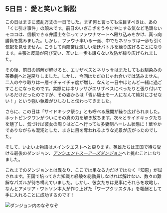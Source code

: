 <!-- title: 愛と笑いと訴訟 -->

## 5日目： 愛と笑いと訴訟

この日はまさに波乱万丈の一日でした。まず何と言っても注目すべきは、あの「くじ引き事件」の顛末です。前日のいざこざをうやむやにする気など毛頭ないモココは、信頼できる弁護士を伴ってファウナマートへ殴り込みをかけ、真っ向勝負を挑みました。しかし、ファウナ率いる一派、中でもネリッサは一歩も引く気配を見せません。こうして両陣営は激しい法廷バトルを繰り広げることになります。主張と反論が飛び交い、互いに一歩も譲らない攻防が繰り広げられました。

その後、前日の誤解が解けると、エリザベスとネリッサはまたしてもお馴染みの茶番劇へと逆戻りしました。しかし、今回はただのじゃれ合いでは済みません。二人のやり取りは一層イチャイチャ度が増し、なんと一日中ほとんど一緒に過ごすことになったのです。実際にはネリッサがエリザベスにべったりと張り付いているだけだったのですが、その姿からは「青い騎士を一人になんて絶対にさせない！」という強い執着がひしひしと伝わってきました。

さらに、この日は「サイドキック祭り」とも呼べる展開が繰り広げられました。ホットピンクワンがついにその真の力を解き放ちます。次々とサイドキックたちを魅了し、気づけば彼女の周りはどこへ行っても多妻制ハーレム状態に！華やかでありながらも混沌とした、まさに目を奪われるような光景が広がったのでした。

そして、いよいよ物語はメインクエストへと戻ります。英雄たちは王国で待ち受ける最後のダンジョン、[_アンシエントスーアーズダンジョン_](https://x.com/hololive_En/status/1831512762744838400)へと挑むことになりました。

これまでのダンジョンとは異なり、ここでは単なる力だけではなく「知恵」が試されます。王国で培ってきた知識と経験を総動員しなければ解けない、数々の難解なパズルが待ち構えていました。しかし、彼女たちは見事にそれらを攻略し、なんとアメリア・ワトソン本人が作り上げた「ワープクリスタル」を報酬として手に入れることに成功するのです！

![ダンジョン内のなぞなぞ](images-opt/sewer-opt.webp)